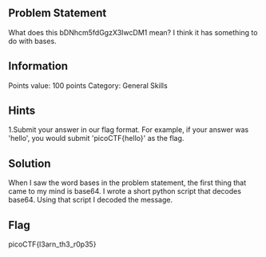 <h2> Problem Statement </h2>
What does this bDNhcm5fdGgzX3IwcDM1 mean? I think it has something to do with bases.
<h2> Information </h2>
Points value: 100 points 
Category: General Skills
<h2> Hints </h2>
1.Submit your answer in our flag format. For example, if your answer was 'hello', you would submit 'picoCTF{hello}' as the flag.
<h2> Solution </h2>
When I saw the word bases in the problem statement, the first thing that came to my mind is base64. I wrote a short python script that 
decodes base64. Using that script I decoded the message.
<h2> Flag </h2>
picoCTF{l3arn_th3_r0p35}